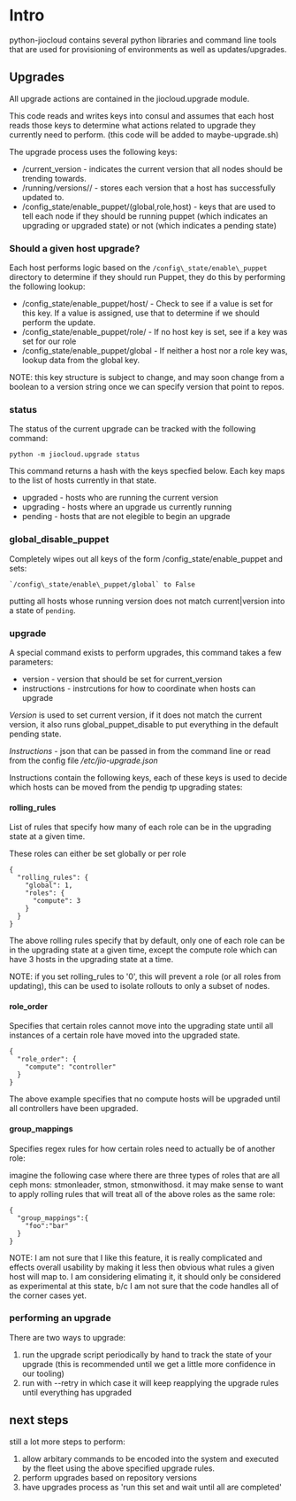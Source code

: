 # Intro

python-jiocloud contains several python libraries and command line tools
that are used for provisioning of environments as well as updates/upgrades.

## Upgrades

All upgrade actions are contained in the jiocloud.upgrade module.

This code reads and writes keys into consul and assumes that each
host reads those keys to determine what actions related to upgrade
they currently need to perform. (this code will be added to
maybe-upgrade.sh)

The upgrade process uses the following keys:

* /current\_version - indicates the current version that all nodes should be
  trending towards.
* /running/versions/<version>/<host> - stores each version that a host has
  successfully updated to.
* /config\_state/enable\_puppet/(global,role,host) - keys that are used to
  tell each node if they should be running puppet (which indicates an
  upgrading or upgraded state) or not (which indicates a pending state)

### Should a given host upgrade?

Each host performs logic based on the `/config\_state/enable\_puppet` directory
to determine if they should run Puppet, they do this by performing the following lookup:

* /config\_state/enable\_puppet/host/<hostname> - Check to see if a value is
  set for this key. If a value is assigned, use that to determine if we should
  perform the update.
* /config\_state/enable\_puppet/role/<rolename> - If no host key is set, see if
  a key was set for our role
* /config\_state/enable\_puppet/global - If neither a host nor a role key was,
  lookup data from the global key.

NOTE: this key structure is subject to change, and may soon change from a
boolean to a version string once we can specify version that point to repos.

### status

The status of the current upgrade can be tracked with the following command:

    python -m jiocloud.upgrade status

This command returns a hash with the keys specfied below. Each key maps to
the list of hosts currently in that state.

* upgraded - hosts who are running the current version
* upgrading - hosts where an upgrade us currently running
* pending - hosts that are not elegible to begin an upgrade

### global\_disable\_puppet

Completely wipes out all keys of the form /config\_state/enable\_puppet and
sets:

    `/config\_state/enable\_puppet/global` to False

putting all hosts whose running version does not match current|version into a
state of `pending`.

### upgrade

A special command exists to perform upgrades, this command takes a few parameters:

* version - version that should be set for current\_version
* instructions - instrcutions for how to coordinate when hosts can upgrade

*Version* is used to set current version, if it does not match the current version,
it also runs global\_puppet\_disable to put everything in the default pending state.

*Instructions* - json that can be passed in from the command line or read from the config
file */etc/jio-upgrade.json*

Instructions contain the following keys, each of these keys is used to decide
which hosts can be moved from the pendig tp upgrading states:

#### rolling\_rules

List of rules that specify how many of each role can be in the upgrading state
at a given time.

These roles can either be set globally or per role

    {
      "rolling_rules": {
        "global": 1,
        "roles": {
          "compute": 3
        }
      }
    }

The above rolling rules specify that by default, only one of each role
can be in the upgrading state at a given time, except the compute role
which can have 3 hosts in the upgrading state at a time.

NOTE: if you set rolling\_rules to '0', this will prevent a role
(or all roles from updating), this can be used to isolate rollouts
to only a subset of nodes.

#### role\_order

Specifies that certain roles cannot move into the upgrading state until
all instances of a certain role have moved into the upgraded state.

    {
      "role_order": {
        "compute": "controller"
      }
    }

The above example specifies that no compute hosts will be upgraded until
all controllers have been upgraded.

#### group\_mappings

Specifies regex rules for how certain roles need to actually be of another role:

imagine the following case where there are three types of roles that are all
ceph mons: stmonleader, stmon, stmonwithosd. it may make sense to want to
apply rolling rules that will treat all of the above roles as the same role:

    {
      "group_mappings":{
        "foo":"bar"
      }
    }

NOTE: I am not sure that I like this feature, it is really complicated
and effects overall usability by making it less then obvious what rules
a given host will map to. I am considering elimating it, it should only
be considered as experimental at this state, b/c I am not sure that
the code handles all of the corner cases yet.

### performing an upgrade

There are two ways to upgrade:

1. run the upgrade script periodically by hand to track the state of your upgrade
(this is recommended until we get a little more confidence in our tooling)
2. run with --retry in which case it will keep reapplying the upgrade rules until
everything has upgraded

## next steps

still a lot more steps to perform:

1. allow arbitary commands to be encoded into the system and executed
by the fleet using the above specified upgrade rules.
2. perform upgrades based on repository versions
3. have upgrades process as 'run this set and wait until all are completed'

